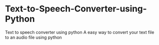 # Text-to-Speech-Converter-using-Python
Text to speech converter using python
A easy way to convert your text file to an audio file using python
